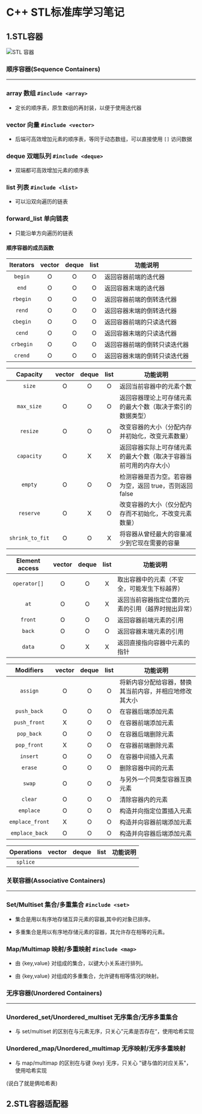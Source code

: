 # C++ STL标准库学习笔记

## 1.STL容器
![STL 容器](https://oi-wiki.org/lang/csl/images/container1.png)

### 顺序容器(Sequence Containers)
----
### array 数组 `#include <array>`
* 定长的顺序表，原生数组的再封装，以便于使用迭代器

### vector 向量 `#include <vector>`
* 后端可高效增加元素的顺序表，等同于动态数组，可以直接使用 `[]` 访问数据

### deque 双端队列 `#include <deque>`
* 双端都可高效增加元素的顺序表

### list 列表 `#include <list>`
* 可以沿双向遍历的链表

### forward_list 单向链表
* 只能沿单方向遍历的链表

#### 顺序容器的成员函数

|Iterators|vector|deque|list|功能说明|
|:-:|:-:|:-:|:-:|-|
|`begin`|O|O|O|返回容器前端的迭代器|
|`end`|O|O|O|返回容器末端的迭代器|
|`rbegin`|O|O|O|返回容器前端的倒转迭代器|
|`rend`|O|O|O|返回容器末端的倒转迭代器|
|`cbegin`|O|O|O|返回容器前端的只读迭代器|
|`cend`|O|O|O|返回容器末端的只读迭代器|
|`crbegin`|O|O|O|返回容器前端的倒转只读迭代器|
|`crend`|O|O|O|返回容器末端的倒转只读迭代器|

|Capacity|vector|deque|list|功能说明|
|:-:|:-:|:-:|:-:|-|
|`size`|O|O|O|返回当前容器中的元素个数|
|`max_size`|O|O|O|返回容器理论上可存储元素的最大个数（取决于索引的数据类型）|
|`resize`|O|O|O|改变容器的大小（分配内存并初始化，改变元素数量）|
|`capacity`|O|X|X|返回容器实际上可存储元素的最大个数（取决于容器当前可用的内存大小）|
|`empty`|O|O|O|检测容器是否为空。若容器为空，返回 true，否则返回 false 
|`reserve`|O|X|O|改变容器的大小（仅分配内存而不初始化，不改变元素数量）|
|`shrink_to_fit`|O|O|X|将容器从曾经最大的容量减少到它现在需要的容量|

|Element access|vector|deque|list|功能说明|
|:-:|:-:|:-:|:-:|-|
|`operator[]`|O|O|X|取出容器中的元素（不安全，可能发生下标越界）|
|`at`|O|O|X|返回当前容器指定位置的元素的引用（越界时抛出异常）|
|`front`|O|O|O|返回容器前端元素的引用|
|`back`|O|O|O|返回容器末端元素的引用|
|`data`|O|X|X|返回直接指向容器中元素的指针|

|Modifiers|vector|deque|list|功能说明|
|:-:|:-:|:-:|:-:|-|
|`assign`|O|O|O|将新内容分配给容器，替换其当前内容，并相应地修改其大小|
|`push_back`|O|O|O|在容器后端添加元素|
|`push_front`|X|O|O|在容器前端添加元素|
|`pop_back`|O|O|O|在容器后端删除元素|
|`pop_front`|X|O|O|在容器前端删除元素|
|`insert`|O|O|O|在容器中间插入元素|
|`erase`|O|O|O|删除容器中间的元素|
|`swap`|O|O|O|与另外一个同类型容器互换元素|
|`clear`|O|O|O|清除容器内的元素|
|`emplace`|O|O|O|构造并向指定位置插入元素|
|`emplace_front`|X|O|O|构造并向容器前端添加元素|
|`emplace_back`|O|O|O|构造并向容器后端添加元素|

|Operations|vector|deque|list|功能说明|
|:-:|:-:|:-:|:-:|-|
|`splice`|

### 关联容器(Associative Containers)
----
### Set/Multiset 集合/多重集合 `#include <set>`
* 集合是用以有序地存储互异元素的容器,其中的对象已排序。

* 多重集合是用以有序地存储元素的容器，其允许存在相等的元素。

### Map/Multimap 映射/多重映射 `#include <map>`
* 由 {key,value} 对组成的集合，以键大小关系进行排列。

* 由 {key,value} 对组成的多重集合，允许键有相等情况的映射。

### 无序容器(Unordered Containers)
----
### Unordered_set/Unordered_multiset 无序集合/无序多重集合
* 与 set/multiset 的区别在与元素无序，只关心”元素是否存在“，使用哈希实现

### Unordered_map/Unordered_multimap 无序映射/无序多重映射
* 与 map/multimap 的区别在与键 (key) 无序，只关心 "键与值的对应关系"，使用哈希实现

(说白了就是俩哈希表)

## 2.STL容器适配器
### 
